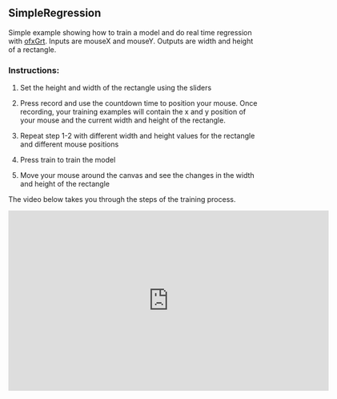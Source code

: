 ## SimpleRegression

 Simple example showing how to train a model and do real time regression with [ofxGrt](https://github.com/nickgillian/ofxGrt).
 Inputs are mouseX and mouseY. Outputs are width and height of a rectangle.
 
### Instructions:
1. Set the height and width of the rectangle using the sliders

2. Press record and use the countdown time to position your mouse. Once recording, your training examples will contain the x and y position of your mouse and the current width and height of the rectangle.

3. Repeat step 1-2 with different width and height values for the rectangle and different mouse positions

4. Press train to train the model

5. Move your mouse around the canvas and see the changes in the width and height of the rectangle

The video below takes you through the steps of the training process.

<center>
<iframe src="https://player.vimeo.com/video/212888761" width="640" height="360" frameborder="0" webkitallowfullscreen mozallowfullscreen allowfullscreen></iframe>
</center>
